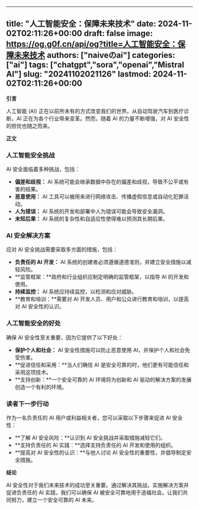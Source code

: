 
---
title: "人工智能安全：保障未来技术"
date: 2024-11-02T02:11:26+00:00
draft: false
image: https://og.g0f.cn/api/og?title=人工智能安全：保障未来技术
authors: ["naiveのai"]
categories: ["ai"]
tags: ["chatgpt","sora","openai","Mistral AI"]
slug: "20241102021126"
lastmod: 2024-11-02T02:11:26+00:00
---
**引言**

人工智能 (AI) 正在以前所未有的方式改变我们的世界。从自动驾驶汽车到医疗诊断，AI 正在为各个行业带来变革。然而，随着 AI 的力量不断增强，对 AI 安全性的担忧也随之而来。

**正文**

### 人工智能安全挑战

AI 安全面临着多种挑战，包括：

- **偏差和歧视：** AI 系统可能会继承数据中存在的偏差和歧视，导致不公平或有害的结果。
- **恶意使用：** AI 工具可以被用来进行网络攻击、传播虚假信息或自动化犯罪活动。
- **人为错误：** AI 系统的开发和部署中人为错误可能会导致安全漏洞。
- **未知后果：** AI 系统的复杂性和自适应性使得难以预测其长期后果。

### AI 安全解决方案

应对 AI 安全挑战需要采取多方面的措施，包括：

- **负责任的 AI 开发：** AI 系统的创建者必须遵循道德准则，并建立安全措施以减轻风险。
- **监管框架：**政府和行业组织应制定明确的监管框架，以指导 AI 的开发和使用。
- **持续监控：** AI 系统应持续监控，以检测和应对威胁。
- **教育和培训：**需要对 AI 开发人员、用户和公众进行教育和培训，以提高对 AI 安全性的认识。

### 人工智能安全的好处

确保 AI 安全性至关重要，因为它提供了以下好处：

- **保护个人和社会：** AI 安全性措施可以防止恶意使用 AI，并保护个人和社会免受伤害。
- **促进信任和采用：**当人们确信 AI 是安全可靠的时，他们更有可能信任和采用这项技术。
- **支持创新：**一个安全可靠的 AI 环境将为创新和 AI 驱动的解决方案的发展创造一个有利的环境。

### 读者下一步行动

作为一名负责任的 AI 用户或利益相关者，您可以采取以下步骤来促进 AI 安全性：

- **了解 AI 安全风险：**认识到 AI 安全挑战并采取措施减轻它们。
- **支持负责任的 AI 实践：**选择支持负责任的 AI 开发和使用的组织。
- **提高对 AI 安全性的认识：**与他人讨论 AI 安全性的重要性，并倡导制定安全措施。

**结论**

AI 安全性对于我们未来技术的成功至关重要。通过解决其挑战，实施解决方案并促进负责任的 AI 实践，我们可以确保 AI 被安全可靠地用于造福社会。让我们共同努力，建立一个安全可靠的 AI 未来。